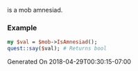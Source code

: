 is a mob amnesiad.
### Example

```perl
my $val = $mob->IsAmnesiad();
quest::say($val); # Returns bool
```


Generated On 2018-04-29T00:30:15-07:00